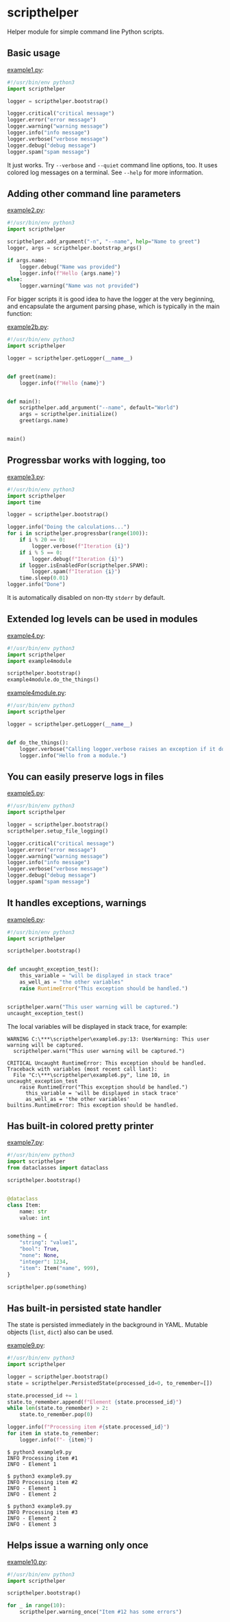 # scripthelper

Helper module for simple command line Python scripts.


## Basic usage

[example1.py](https://github.com/presidento/scripthelper/blob/master/example1.py):

```python
#!/usr/bin/env python3
import scripthelper

logger = scripthelper.bootstrap()

logger.critical("critical message")
logger.error("error message")
logger.warning("warning message")
logger.info("info message")
logger.verbose("verbose message")
logger.debug("debug message")
logger.spam("spam message")
```

It just works. Try `--verbose` and `--quiet`  command line options, too.
It uses colored log messages on a terminal.
See `--help` for more information.

## Adding other command line parameters

[example2.py](https://github.com/presidento/scripthelper/blob/master/example2.py):

```python
#!/usr/bin/env python3
import scripthelper

scripthelper.add_argument("-n", "--name", help="Name to greet")
logger, args = scripthelper.bootstrap_args()

if args.name:
    logger.debug("Name was provided")
    logger.info(f"Hello {args.name}")
else:
    logger.warning("Name was not provided")
```

For bigger scripts it is good idea to have the logger at the very beginning, and encapsulate the argument parsing phase, which is typically in the main function:

[example2b.py](https://github.com/presidento/scripthelper/blob/master/example2b.py):

```python
#!/usr/bin/env python3
import scripthelper

logger = scripthelper.getLogger(__name__)


def greet(name):
    logger.info(f"Hello {name}")


def main():
    scripthelper.add_argument("--name", default="World")
    args = scripthelper.initialize()
    greet(args.name)


main()
```

## Progressbar works with logging, too

[example3.py](https://github.com/presidento/scripthelper/blob/master/example3.py):

```python
#!/usr/bin/env python3
import scripthelper
import time

logger = scripthelper.bootstrap()

logger.info("Doing the calculations...")
for i in scripthelper.progressbar(range(100)):
    if i % 20 == 0:
        logger.verbose(f"Iteration {i}")
    if i % 5 == 0:
        logger.debug(f"Iteration {i}")
    if logger.isEnabledFor(scripthelper.SPAM):
        logger.spam(f"Iteration {i}")
    time.sleep(0.01)
logger.info("Done")
```

It is automatically disabled on non-tty `stderr` by default.

## Extended log levels can be used in modules

[example4.py](https://github.com/presidento/scripthelper/blob/master/example4.py):

```python
#!/usr/bin/env python3
import scripthelper
import example4module

scripthelper.bootstrap()
example4module.do_the_things()
```

[example4module.py](https://github.com/presidento/scripthelper/blob/master/example4module.py):

```python
#!/usr/bin/env python3
import scripthelper

logger = scripthelper.getLogger(__name__)


def do_the_things():
    logger.verbose("Calling logger.verbose raises an exception if it does not work.")
    logger.info("Hello from a module.")
```

## You can easily preserve logs in files

[example5.py](https://github.com/presidento/scripthelper/blob/master/example5.py):

```python
#!/usr/bin/env python3
import scripthelper

logger = scripthelper.bootstrap()
scripthelper.setup_file_logging()

logger.critical("critical message")
logger.error("error message")
logger.warning("warning message")
logger.info("info message")
logger.verbose("verbose message")
logger.debug("debug message")
logger.spam("spam message")
```

## It handles exceptions, warnings

[example6.py](https://github.com/presidento/scripthelper/blob/master/example6.py):

```python
#!/usr/bin/env python3
import scripthelper

scripthelper.bootstrap()


def uncaught_exception_test():
    this_variable = "will be displayed in stack trace"
    as_well_as = "the other variables"
    raise RuntimeError("This exception should be handled.")


scripthelper.warn("This user warning will be captured.")
uncaught_exception_test()
```

The local variables will be displayed in stack trace, for example:

```
WARNING C:\***\scripthelper\example6.py:13: UserWarning: This user warning will be captured.
  scripthelper.warn("This user warning will be captured.")

CRITICAL Uncaught RuntimeError: This exception should be handled.
Traceback with variables (most recent call last):
  File "C:\***\scripthelper\example6.py", line 10, in uncaught_exception_test
    raise RuntimeError("This exception should be handled.")
      this_variable = 'will be displayed in stack trace'
      as_well_as = 'the other variables'
builtins.RuntimeError: This exception should be handled.
```

## Has built-in colored pretty printer

[example7.py](https://github.com/presidento/scripthelper/blob/master/example7.py):

```python
#!/usr/bin/env python3
import scripthelper
from dataclasses import dataclass

scripthelper.bootstrap()


@dataclass
class Item:
    name: str
    value: int


something = {
    "string": "value1",
    "bool": True,
    "none": None,
    "integer": 1234,
    "item": Item("name", 999),
}

scripthelper.pp(something)
```

## Has built-in persisted state handler

The state is persisted immediately in the background in YAML. Mutable objects (`list`, `dict`) also can be used.

[example9.py](https://github.com/presidento/scripthelper/blob/master/example9.py):

```python
#!/usr/bin/env python3
import scripthelper

logger = scripthelper.bootstrap()
state = scripthelper.PersistedState(processed_id=0, to_remember=[])

state.processed_id += 1
state.to_remember.append(f"Element {state.processed_id}")
while len(state.to_remember) > 2:
    state.to_remember.pop(0)

logger.info(f"Processing item #{state.processed_id}")
for item in state.to_remember:
    logger.info(f"- {item}")
```

```
$ python3 example9.py
INFO Processing item #1
INFO - Element 1

$ python3 example9.py
INFO Processing item #2
INFO - Element 1
INFO - Element 2

$ python3 example9.py
INFO Processing item #3
INFO - Element 2
INFO - Element 3
```

## Helps issue a warning only once

[example10.py](https://github.com/presidento/scripthelper/blob/master/example10.py):

```python
#!/usr/bin/env python3
import scripthelper

scripthelper.bootstrap()

for _ in range(10):
    scripthelper.warning_once("Item #12 has some errors")
```

